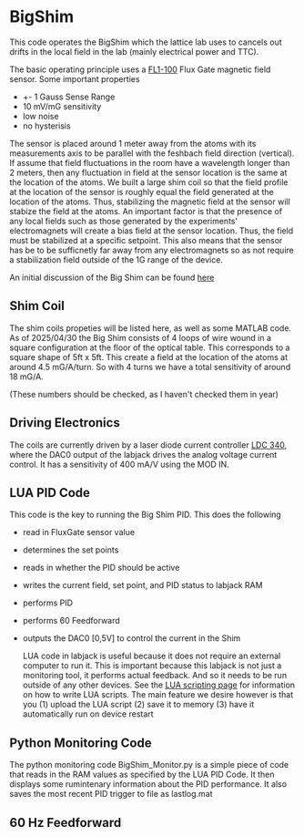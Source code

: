 # BigShim
This code operates the BigShim which the lattice lab uses to cancels out drifts in the local field in the lab (mainly electrical power and TTC).

The basic operating principle uses a [FL1-100](https://www.stefan-mayer.com/en/products/magnetometers-and-sensors/fluxgate-sensor-fl1-100.html) Flux Gate
magnetic field sensor. Some important properties
- +- 1 Gauss Sense Range
- 10 mV/mG sensitivity
- low noise
- no hysterisis

The sensor is placed around 1 meter away from the atoms with its measurements axis to be parallel with the feshbach field direction (vertical). If assume that field fluctuations in the room have a wavelength longer than 2 meters,
then any fluctuation in field at the sensor location is the same at the location of the atoms.  We built a large shim coil so that the field profile at the location of the sensor is roughly equal the field generated 
at the location of the atoms. Thus, stabilizing the magnetic field at the sensor will stabize the field at the atoms. An important factor is that the presence of any local fields such as those generated by the experiments' electromagnets
will create a bias field at the sensor location.  Thus, the field must be stabilized at a specific setpoint.  This also means that the sensor has be to be sufficnetly far away from any electromagnets so 
as not require a stabilization field outside of the 1G range of the device.

An initial discussion of the Big Shim can be found [here](https://docs.google.com/presentation/d/1-JlIjbozoPRU63ZKhApEn-joSrciZfajlC-b8FjDk5w/edit#slide=id.g2b14b3b4ab5_0_38)

## Shim Coil
The shim coils propeties will be listed here, as well as some MATLAB code. As of 2025/04/30 the Big Shim consists of 4 loops of wire wound in a square configuration at the floor of the optical table. This corresponds to a square shape of 5ft x 5ft. This create a field at the location of the atoms at around 4.5 mG/A/turn. So with 4 turns we have a total sensitivity of around 18 mG/A.

(These numbers should be checked, as I haven't checked them in year)

## Driving Electronics
The coils are currently driven by a laser diode current controller [LDC 340](https://www.thorlabs.com/thorproduct.cfm?partnumber=LDC340), where the DAC0 output of the labjack drives the analog voltage current control. It has a sensitivity of 400 mA/V using the MOD IN.

## LUA PID Code
This code is the key to running the Big Shim PID. This does the following
- read in FluxGate sensor value
- determines the set points
- reads in whether the PID should be active
- writes the current field, set point, and PID status to labjack RAM
- performs PID
- performs 60 Feedforward
- outputs the DAC0 [0,5V] to control the current in the Shim

  LUA code in labjack is useful because it does not require an external computer to run it.  This is important because this labjack is not just a monitoring tool, it performs actual feedback. And so it needs to be run outside of any other devices.  See the [LUA scripting page](https://support.labjack.com/docs/25-0-lua-scripting-t-series-datasheet) for information on how to write LUA scripts. The main feature we desire however is that you
  (1) upload the LUA script
  (2) save it to memory
  (3) have it automatically run on device restart

## Python Monitoring Code
The python monitoring code BigShim_Monitor.py is a simple piece of code that reads in the RAM values as specified by the LUA PID Code.  It then displays some rumintenary information about the PID performance. It also saves the most recent PID trigger to file as lastlog.mat

## 60 Hz Feedforward
